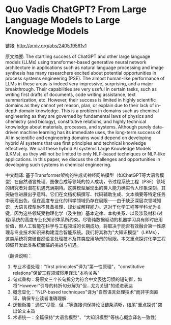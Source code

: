 # Quo Vadis ChatGPT? From Large Language Models to Large Knowledge Models

链接: http://arxiv.org/abs/2405.19561v1

原文摘要:
The startling success of ChatGPT and other large language models (LLMs) using
transformer-based generative neural network architecture in applications such
as natural language processing and image synthesis has many researchers excited
about potential opportunities in process systems engineering (PSE). The almost
human-like performance of LLMs in these areas is indeed very impressive,
surprising, and a major breakthrough. Their capabilities are very useful in
certain tasks, such as writing first drafts of documents, code writing
assistance, text summarization, etc. However, their success is limited in
highly scientific domains as they cannot yet reason, plan, or explain due to
their lack of in-depth domain knowledge. This is a problem in domains such as
chemical engineering as they are governed by fundamental laws of physics and
chemistry (and biology), constitutive relations, and highly technical knowledge
about materials, processes, and systems. Although purely data-driven machine
learning has its immediate uses, the long-term success of AI in scientific and
engineering domains would depend on developing hybrid AI systems that use first
principles and technical knowledge effectively. We call these hybrid AI systems
Large Knowledge Models (LKMs), as they will not be limited to only NLP-based
techniques or NLP-like applications. In this paper, we discuss the challenges
and opportunities in developing such systems in chemical engineering.

中文翻译:
基于Transformer架构的生成式神经网络模型（如ChatGPT等大语言模型）在自然语言处理、图像合成等领域的惊人成功，令过程系统工程（PSE）领域的研究者对潜在机遇充满期待。这类模型展现出的类人能力确实令人印象深刻，其突破性进展出乎意料。它们在文档初稿撰写、代码辅助生成、文本摘要等特定任务中表现出色，但在高度专业化的科学领域仍存在局限——由于缺乏深层次领域知识，大语言模型尚不具备推理、规划或解释能力。这对于化学工程等学科尤为关键，因为这些领域受物理化学（及生物）基本定律、本构关系、以及涉及材料/过程/系统的高度专业化知识体系所约束。尽管纯数据驱动的机器学习具有即时应用价值，但人工智能在科学与工程领域的长期成功，将取决于能否有效融合第一性原理与专业技术知识来构建混合智能系统。我们将其称为"大知识模型"（LKMs），这类系统将突破自然语言处理技术及其类应用场景的局限。本文重点探讨化学工程领域开发此类系统面临的挑战与机遇。  

（翻译说明：  
1. 专业术语处理："first principles"译为"第一性原理"，"constitutive relations"保留工程领域惯用译法"本构关系"  
2. 句式重构：将原文三个长句拆分为符合中文表达习惯的短句群，如将"However"引导的转折句分解为"但...尤为关键"的递进表达  
3. 概念显化："NLP-based techniques"译为"自然语言处理技术"而非字面直译，确保专业读者准确理解  
4. 逻辑衔接：通过"尽管...但..."等连接词保持论证链条清晰，结尾"重点探讨"突出论文主旨  
5. 术语统一：全篇保持"大语言模型"、"大知识模型"等核心概念译名一致性）
